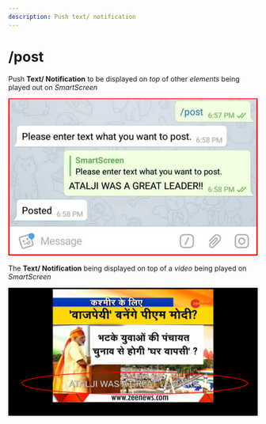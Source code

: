 ```yaml
---
description: Push text/ notification
---
```


# /post

Push **Text/ Notification** to be displayed on _top_ of other _elements_ being played out on _SmartScreen_

![](../.gitbook/assets/p_t.png)

The **Text/ Notification** being displayed on top of a _video_ being played on _SmartScreen_

![](../.gitbook/assets/p_ss.png)

